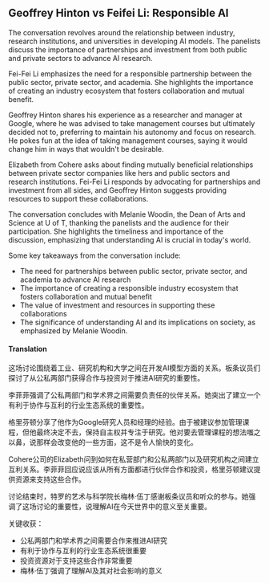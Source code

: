 ## Geoffrey Hinton vs Feifei Li: Responsible AI

The conversation revolves around the relationship between industry, research institutions, and universities in developing AI models. The panelists discuss the importance of partnerships and investment from both public and private sectors to advance AI research.

Fei-Fei Li emphasizes the need for a responsible partnership between the public sector, private sector, and academia. She highlights the importance of creating an industry ecosystem that fosters collaboration and mutual benefit.

Geoffrey Hinton shares his experience as a researcher and manager at Google, where he was advised to take management courses but ultimately decided not to, preferring to maintain his autonomy and focus on research. He pokes fun at the idea of taking management courses, saying it would change him in ways that wouldn't be desirable.

Elizabeth from Cohere asks about finding mutually beneficial relationships between private sector companies like hers and public sectors and research institutions. Fei-Fei Li responds by advocating for partnerships and investment from all sides, and Geoffrey Hinton suggests providing resources to support these collaborations.

The conversation concludes with Melanie Woodin, the Dean of Arts and Science at U of T, thanking the panelists and the audience for their participation. She highlights the timeliness and importance of the discussion, emphasizing that understanding AI is crucial in today's world.

Some key takeaways from the conversation include:

* The need for partnerships between public sector, private sector, and academia to advance AI research
* The importance of creating a responsible industry ecosystem that fosters collaboration and mutual benefit
* The value of investment and resources in supporting these collaborations
* The significance of understanding AI and its implications on society, as emphasized by Melanie Woodin.

#### Translation 

<document>

这场讨论围绕着工业、研究机构和大学之间在开发AI模型方面的关系。板条议员们探讨了从公私两部门获得合作与投资对于推进AI研究的重要性。

李菲菲强调了公私两部门和学术界之间需要负责任的伙伴关系。她突出了建立一个有利于协作与互利的行业生态系统的重要性。

格里芬顿分享了他作为Google研究人员和经理的经验。由于被建议参加管理课程，但他最终决定不去，保持自主权并专注于研究。他对要去管理课程的想法嗤之以鼻，说那样会改变他的一些方面，这不是令人愉快的变化。

Cohere公司的Elizabeth问到如何在私营部门和公私两部门以及研究机构之间建立互利关系。李菲菲回应说应该从所有方面都进行伙伴合作和投资，格里芬顿建议提供资源来支持这些合作。

讨论结束时，特罗的艺术与科学院长梅林·伍丁感谢板条议员和听众的参与。她强调了这场讨论的重要性，说理解AI在今天世界中的意义至关重要。

关键收获：

* 公私两部门和学术界之间需要合作来推进AI研究
* 有利于协作与互利的行业生态系统很重要
* 投资资源对于支持这些合作非常重要
* 梅林·伍丁强调了理解AI及其对社会影响的意义

</document>